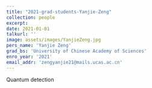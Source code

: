 ```yaml
---
title: "2021-grad-students-Yanjie-Zeng"
collection: people
excerpt: 
date: 2021-01-01
talkurl: ''
image: assets/images/YanjieZeng.jpg
pers_name: 'Yanjie Zeng'
grad_bs: 'University of Chinese Academy of Sciences'
enro_year: '2021' 
email_addr: 'zengyanjie21@mails.ucas.ac.cn'
---
```



Quantum detection




